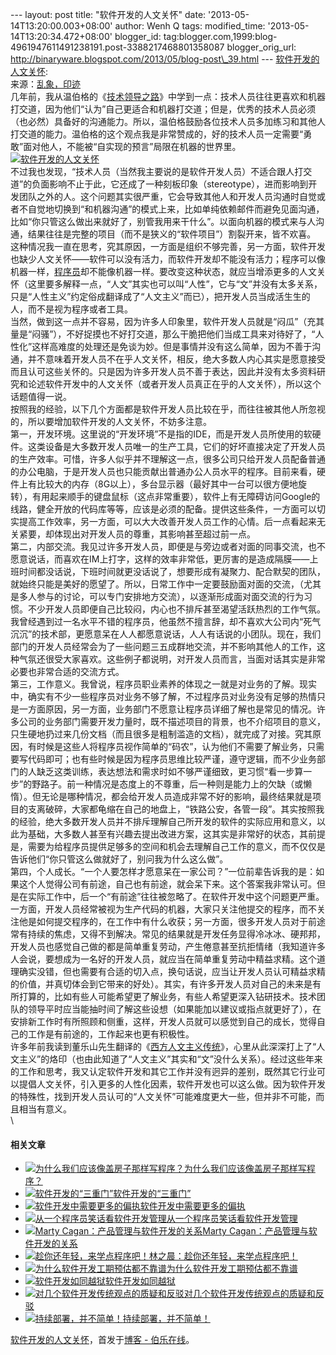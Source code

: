 --- layout: post title: "软件开发的人文关怀" date:
'2013-05-14T13:20:00.003+08:00' author: Wenh Q tags: modified\_time:
'2013-05-14T13:20:34.472+08:00' blogger\_id:
tag:blogger.com,1999:blog-4961947611491238191.post-3388217468801358087
blogger\_orig\_url:
http://binaryware.blogspot.com/2013/05/blog-post\_39.html ---
[软件开发的人文关怀](http://blog.jobbole.com/39567/?utm_source=rss&utm_medium=rss&utm_campaign=%25e8%25bd%25af%25e4%25bb%25b6%25e5%25bc%2580%25e5%258f%2591%25e7%259a%2584%25e4%25ba%25ba%25e6%2596%2587%25e5%2585%25b3%25e6%2580%2580):
\
来源：[乱象，印迹](http://www.luanxiang.org/blog/archives/1421.html)\
几年前，我从温伯格的《[技术领导之路](http://www.amazon.cn/%E6%8A%80%E6%9C%AF%E9%A2%86%E5%AF%BC%E4%B9%8B%E8%B7%AF-%E5%85%A8%E9%9D%A2%E8%A7%A3%E5%86%B3%E9%97%AE%E9%A2%98%E7%9A%84%E9%80%94%E5%BE%84-Gerald-M-Weinberg/dp/B0031ERV22?tag=vastwork-23 "技术领导之路:全面解决问题的途径(中英文对照) ")》中学到一点：技术人员往往更喜欢和机器打交道，因为他们“认为”自己更适合和机器打交道；但是，优秀的技术人员必须（也必然）具备好的沟通能力。所以，温伯格鼓励各位技术人员多加练习和其他人打交道的能力。温伯格的这个观点我是非常赞成的，好的技术人员一定需要“勇敢”面对他人，不能被“自实现的预言”局限在机器的世界里。\
[![软件开发的人文关怀](http://blog.jobbole.com/wp-content/uploads/2013/05/27232043-40a20aecf64242839502fbd400081f24.jpg "软件开发的人文关怀")](http://blog.jobbole.com/wp-content/uploads/2013/05/27232043-40a20aecf64242839502fbd400081f24.jpg "软件开发的人文关怀")\
不过我也发现，“技术人员（当然我主要说的是软件开发人员）不适合跟人打交道”的负面影响不止于此，它还成了一种刻板印象（stereotype），进而影响到开发团队之外的人。这个问题其实很严重，它会导致其他人和开发人员沟通时自觉或者不自觉地切换到“和机器沟通”的模式上来，比如单纯依赖邮件而避免见面沟通，比如“你只管这么做出来就好了，别管我用来干什么”。以面向机器的模式来与人沟通，结果往往是完整的项目（而不是狭义的“软件项目”）割裂开来，皆不欢喜。\
这种情况我一直在思考，究其原因，一方面是组织不够完善，另一方面，软件开发也缺少人文关怀——软件可以没有活力，而软件开发却不能没有活力；程序可以像机器一样，[程序员](http://blog.jobbole.com/821/ "程序员的本质")却不能像机器一样。要改变这种状态，就应当增添更多的人文关怀（这里要多解释一点，“人文”其实也可以叫“人性”，它与“文”并没有太多关系，只是“人性主义”约定俗成翻译成了“人文主义”而已），把开发人员当成活生生的人，而不是视为程序或者工具。\
当然，做到这一点并不容易，因为许多人印象里，软件开发人员就是“闷瓜”（充其量是“闷骚”），不好捉摸也不好打交道，那么干脆把他们当成工具来对待好了，“人性化”这样高难度的处理还是免谈为妙。但是事情并没有这么简单，因为不善于沟通，并不意味着开发人员不在乎人文关怀，相反，绝大多数人内心其实是愿意接受而且认可这些关怀的。只是因为许多开发人员不善于表达，因此并没有太多资料研究和论述软件开发中的人文关怀（或者开发人员真正在乎的人文关怀），所以这个话题值得一说。\
按照我的经验，以下几个方面都是软件开发人员比较在乎，而往往被其他人所忽视的，所以要增加软件开发的人文关怀，不妨多注意。\
第一，开发环境。这里说的“开发环境”不是指的IDE，而是开发人员所使用的软硬件。这类设备是大多数开发人员唯一的生产工具，它们的好坏直接决定了开发人员的生产效率。可惜，许多人似乎并不理解这一点，很多公司只给开发人员配备普通的办公电脑，于是开发人员也只能贡献出普通办公人员水平的程序。目前来看，硬件上有比较大的内存（8G以上），多台显示器（最好其中一台可以很方便地旋转），有用起来顺手的键盘鼠标（这点非常重要），软件上有无障碍访问Google的线路，健全开放的代码库等等，应该是必须的配备。提供这些条件，一方面可以切实提高工作效率，另一方面，可以大大改善开发人员工作的心情。后一点看起来无关紧要，却体现出对开发人员的尊重，其影响甚至超过前一点。\
第二，内部交流。我见过许多开发人员，即便是与旁边或者对面的同事交流，也不愿意说话，而喜欢在IM上打字，这样的效率非常低，更厉害的是造成隔膜——上班时间都没话说，下班时间就更没话说了，想要形成有凝聚力、配合默契的团队，就始终只能是美好的愿望了。所以，日常工作中一定要鼓励面对面的交流，（尤其是多人参与的讨论，可以专门安排地方交流），以逐渐形成面对面交流的行为习惯。不少开发人员即便自己比较闷，内心也不排斥甚至渴望活跃热烈的工作气氛。我曾经遇到过一名水平不错的程序员，他虽然不擅言辞，却不喜欢大公司内“死气沉沉”的技术部，更愿意呆在人人都愿意说话，人人有话说的小团队。现在，我们部门的开发人员经常会为了一些问题三五成群地交流，并不影响其他人的工作，这种气氛还很受大家喜欢。这些例子都说明，对开发人员而言，当面对话其实是非常必要也非常合适的交流方式。\
第三，工作意义。我曾说，程序员职业素养的体现之一就是对业务的了解。现实中，确实有不少一些程序员对业务不够了解，不过程序员对业务没有足够的热情只是一方面原因，另一方面，业务部门不愿意让程序员详细了解也是常见的情况。许多公司的业务部门需要开发力量时，既不描述项目的背景，也不介绍项目的意义，只生硬地扔过来几份文档（而且很多是粗制滥造的文档），就完成了对接。究其原因，有时候是这些人将程序员视作简单的“码农”，认为他们不需要了解业务，只需要写代码即可；也有些时候是因为程序员思维比较严谨，遵守逻辑，而不少业务部门的人缺乏这类训练，表达想法和需求时如不够严谨细致，更习惯“看一步算一步”的野路子。前一种情况是态度上的不尊重，后一种则是能力上的欠缺（或懒惰）。但无论是哪种情况，都会给开发人员造成非常不好的影响，最终结果就是项目的支离破碎，大家都龟缩在自己的地盘上，“铁路公安，各管一段”。其实按照我的经验，绝大多数开发人员并不排斥理解自己所开发的软件的实际应用和意义，以此为基础，大多数人甚至有兴趣去提出改进方案，这其实是非常好的状态，其前提是，需要为给程序员提供足够多的空间和机会去理解自己工作的意义，而不仅仅是告诉他们“你只管这么做就好了，别问我为什么这么做”。\
第四，个人成长。“一个人要怎样才愿意呆在一家公司？”一位前辈告诉我的是：如果这个人觉得公司有前途，自己也有前途，就会呆下来。这个答案我非常认可。但是在实际工作中，后一个“有前途”往往被忽略了。在软件开发中这个问题更严重。一方面，开发人员经常被视为生产代码的机器，大家只关注他提交的程序，而不关注他是如何提交程序的，在工作中有什么收获；另一方面，很多开发人员对于前途常有持续的焦虑，又得不到解决。常见的结果就是开发任务显得冷冰冰、硬邦邦，开发人员也感觉自己做的都是简单重复劳动，产生倦意甚至抗拒情绪（我知道许多人会说，要想成为一名好的开发人员，就应当在简单重复劳动中精益求精。这个道理确实没错，但也需要有合适的切入点，换句话说，应当让开发人员认可精益求精的价值，并真切体会到它带来的好处）。其实，有许多开发人员对自己的未来是有所打算的，比如有些人可能希望更了解业务，有些人希望更深入钻研技术。技术团队的领导平时应当能抽时间了解这些设想（如果能加以建议或指点就更好了），在安排新工作时有所照顾和侧重，这样，开发人员就可以感觉到自己的成长，觉得自己的工作是有前途的，工作起来也更有积极性。\
许多年前我读到董乐山先生翻译的《[西方人文主义传统](http://www.amazon.cn/gp/product/B007UM6GI6/ref=as_li_qf_sp_asin_il_tl?ie=UTF8&camp=536&creative=3200&creativeASIN=B007UM6GI6&linkCode=as2&tag=vastwork-23 "西方人文主义传统")》，心里从此深深打上了“人文主义”的烙印（也由此知道了“人文主义”其实和“文”没什么关系）。经过这些年来的工作和思考，我又认定软件开发和其它工作并没有迥异的差别，既然其它行业可以提倡人文关怀，引入更多的人性化因素，软件开发也可以这么做。因为软件开发的特殊性，找到开发人员认可的“人文关怀”可能难度更大一些，但并非不可能，而且相当有意义。\
\

#### 相关文章

-   [![为什么我们应该像盖房子那样写程序？](http://blog.jobbole.com/wp-content/uploads/2013/02/why-build-software-like-building-house-150x150.jpg)](http://blog.jobbole.com/33103/)[为什么我们应该像盖房子那样写程序？](http://blog.jobbole.com/33103/)
-   [![软件开发的“三重门”](http://blog.jobbole.com/wp-content/uploads/2011/11/software-development-logo.jpg)](http://blog.jobbole.com/12500/)[软件开发的“三重门”](http://blog.jobbole.com/12500/)
-   [![软件开发中需要更多的偏执](http://blog.jobbole.com/wp-content/plugins/wordpress-23-related-posts-plugin/static/thumbs/20.jpg)](http://blog.jobbole.com/1079/)[软件开发中需要更多的偏执](http://blog.jobbole.com/1079/)
-   [![从一个程序员笑话看软件开发管理
    ](http://blog.jobbole.com/wp-content/uploads/2011/11/project-management-logo.jpg)](http://blog.jobbole.com/8903/)[从一个程序员笑话看软件开发管理](http://blog.jobbole.com/8903/)
-   [![Marty
    Cagan：产品管理与软件开发的关系](http://blog.jobbole.com/wp-content/plugins/wordpress-23-related-posts-plugin/static/thumbs/25.jpg)](http://blog.jobbole.com/792/)[Marty
    Cagan：产品管理与软件开发的关系](http://blog.jobbole.com/792/)
-   [![趁你还年轻，来学点程序吧！](http://blog.jobbole.com/wp-content/uploads/2012/03/While-you-are-still-young-to-learn-program-150x150.jpg)](http://blog.jobbole.com/14988/)[林之晨：趁你还年轻，来学点程序吧！](http://blog.jobbole.com/14988/)
-   [![为什么软件开发工期预估都不靠谱](http://blog.jobbole.com/wp-content/uploads/2012/02/Why-Software-Development-Estimations-Are-Regularly-Off-150x150.jpg)](http://blog.jobbole.com/12821/)[为什么软件开发工期预估都不靠谱](http://blog.jobbole.com/12821/)
-   [![软件开发如同越狱](http://blog.jobbole.com/wp-content/uploads/2012/06/Building-Software-Is-like-Escaping-from-Prison-150x150.jpg)](http://blog.jobbole.com/22055/)[软件开发如同越狱](http://blog.jobbole.com/22055/)
-   [![对几个软件开发传统观点的质疑和反驳](http://blog.jobbole.com/wp-content/uploads/2012/11/traditional-software-development-150x150.jpg)](http://blog.jobbole.com/30596/)[对几个软件开发传统观点的质疑和反驳](http://blog.jobbole.com/30596/)
-   [![持续部署，并不简单！](http://blog.jobbole.com/wp-content/uploads/2012/06/deploy-150x150.jpg)](http://blog.jobbole.com/22377/)[持续部署，并不简单！](http://blog.jobbole.com/22377/)

[软件开发的人文关怀](http://blog.jobbole.com/39567/)，首发于[博客 -
伯乐在线](http://blog.jobbole.com/)。
